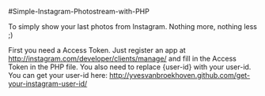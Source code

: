 #Simple-Instagram-Photostream-with-PHP

To simply show your last photos from Instagram. Nothing more, nothing less ;)

First you need a Access Token. 
Just register an app at http://instagram.com/developer/clients/manage/
and fill in the Access Token in the PHP file. 
You also need to replace {user-id} with your user-id. 
You can get your user-id here: http://yvesvanbroekhoven.github.com/get-your-instagram-user-id/

